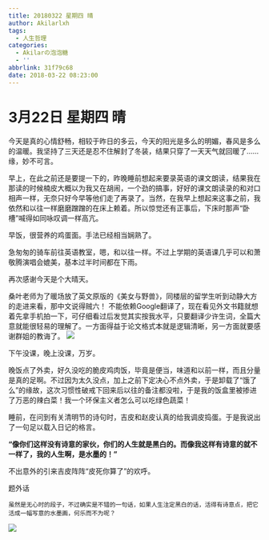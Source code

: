 ```yaml
---
title: 20180322 星期四 晴
author: Akilarlxh
tags:
  - 人生哲理
categories:
  - Akilarの泡泡糖
  - ''
abbrlink: 31f79c68
date: 2018-03-22 08:23:00
---
```

# 3月22日 星期四 晴

今天是真的心情舒畅，相较于昨日的多云，今天的阳光是多么的明媚，春风是多么的温暖。我坚持了三天还是忍不住解封了冬装，结果只穿了一天天气就回暖了……缘，妙不可言。

早上，在此之前还是要提一下的，昨晚睡前想起来要录英语的课文朗读，结果我在那读的时候楠皮大概以为我又在胡闹，一个劲的搞事，好好的课文朗读录的和对口相声一样，无奈只好今早等他们走了再录了。当然，在我早上想起来这事之前，我依然和以往一样磨磨蹭蹭的在床上赖着。所以惊觉还有正事后，下床时那声“卧槽”喊得如同咏叹调一样高亢。

早饭，很营养的鸡蛋面。手法已经相当娴熟了。

急匆匆的骑车前往英语教室，嗯，和以往一样。不过上学期的英语课几乎可以和萧敬腾演唱会媲美，基本过半时间都在下雨。

再次感谢今天是个大晴天。

桑叶老师为了暖场放了英文原版的《美女与野兽》，同楼层的留学生听到动静大方的走进来看，那中文说得贼六！
不能依赖Google翻译了，现在看见外文书籍就想着先拿手机拍一下，可仔细看过后发觉其实按我水平，只要翻译少许生词，全篇大意就能很轻易的理解了。一方面得益于论文格式本就是逻辑清晰，另一方面就要感谢群姐的教诲了。
![](https://s2.ax1x.com/2019/04/10/ATBQJg.jpg)


下午没课，晚上没课，万岁。

晚饭点了外卖，好久没吃的脆皮鸡肉饭，毕竟是便当，味道和以前一样，而且分量是真的足啊。不过因为太久没点，加上之前下定决心不点外卖，于是卸载了“饿了么”的缘故，这次习惯性破戒下回来后以往的备注都没啦，于是我的饭盒里被掺进了万恶的辣白菜！我一个环保主义者怎么可以吃绿色蔬菜！

睡前，在问到有关清明节的诗句时，吉皮和赵皮认真的给我调皮捣蛋。于是我说出了一句足以载入日记的格言。

**“像你们这样没有诗意的家伙，你们的人生就是黑白的。而像我这样有诗意的就不一样了，我的人生啊，是水墨的！”**

不出意外的引来吉皮阵阵“皮死你算了”的欢呼。

题外话
```
虽然是无心时的段子，不过确实是不错的一句话，如果人生注定黑白的话，活得有诗意点，把它活成一幅写意的水墨画，何乐而不为呢？
```
![](https://s2.ax1x.com/2019/04/10/ATBMFS.jpg)